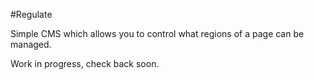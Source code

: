 #Regulate

Simple CMS which allows you to control what regions of a page can be managed.

Work in progress, check back soon.
